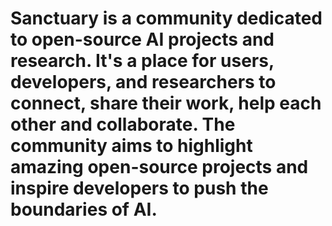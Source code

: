 # Sanctuary is a community dedicated to open-source AI projects and research. It's a place for users, developers, and researchers to connect, share their work, help each other and collaborate.  The community aims to highlight amazing open-source projects and inspire developers to push the boundaries of AI.
